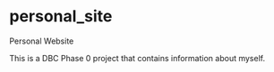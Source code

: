 personal_site
=============

Personal Website

This is a DBC Phase 0 project that contains information about myself.
